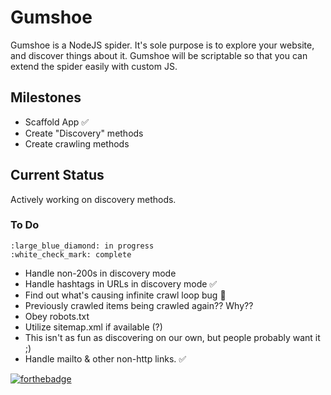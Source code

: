 # Gumshoe

Gumshoe is a NodeJS spider. It's sole purpose is to explore your website, and discover things about it. Gumshoe will be scriptable so that you can extend the spider easily with custom JS. 

## Milestones
* Scaffold App :white_check_mark:
* Create "Discovery" methods 
* Create crawling methods

## Current Status
Actively working on discovery methods. 

### To Do

```
:large_blue_diamond: in progress
:white_check_mark: complete
```

* Handle non-200s in discovery mode
* Handle hashtags in URLs in discovery mode :white_check_mark:
* Find out what's causing infinite crawl loop bug :large_blue_diamond:
 * Previously crawled items being crawled again?? Why??
* Obey robots.txt 
* Utilize sitemap.xml if available (?) 
 * This isn't as fun as discovering on our own, but people probably want it ;) 
* Handle mailto & other non-http links. :white_check_mark:

[![forthebadge](http://forthebadge.com/images/badges/certified-steve-bruhle.svg)](http://forthebadge.com)
